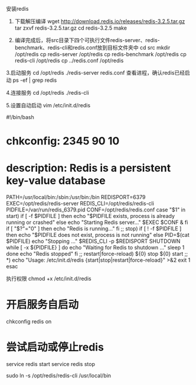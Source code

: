 ﻿安装redis

1.	下载解压编译
wget http://download.redis.io/releases/redis-3.2.5.tar.gz
tar zxvf redis-3.2.5.tar.gz 
cd redis-3.2.5
make

2.	编译完成后，将src目录下四个可执行文件redis-server、redis-benchmark、redis-cli和redis.conf放到目标文件夹中
cd src
mkdir /opt/redis
cp redis-server  /opt/redis
cp redis-benchmark /opt/redis
cp redis-cli  /opt/redis
cp ../redis.conf  /opt/redis

3.启动服务
cd /opt/redis
./redis-server redis.conf
查看进程，确认redis已经启动
ps -ef | grep redis


4.连接服务
cd /opt/redis
./redis-cli

5.设置自动启动
vim /etc/init.d/redis

#!/bin/bash
# chkconfig:  2345 90 10
# description:  Redis is a persistent key-value database
PATH=/usr/local/bin:/sbin:/usr/bin:/bin
REDISPORT=6379
EXEC=/opt/redis/redis-server
REDIS_CLI=/opt/redis/redis-cli
PIDFILE=/var/run/redis_6379.pid
CONF=/opt/redis/redis.conf
case "$1" in
    start)
        if [ -f $PIDFILE ]
        then
                echo "$PIDFILE exists, process is already running or crashed"
        else
                echo "Starting Redis server..."
                $EXEC $CONF &
        fi
        if [ "$?"="0" ]
        then
              echo "Redis is running..."
        fi
        ;;
    stop)
        if [ ! -f $PIDFILE ]
        then
                echo "$PIDFILE does not exist, process is not running"
        else
                PID=$(cat $PIDFILE)
                echo "Stopping ..."
                $REDIS_CLI -p $REDISPORT SHUTDOWN
                while [ -x ${PIDFILE} ]
                do
                    echo "Waiting for Redis to shutdown ..."
                    sleep 1
                done
                echo "Redis stopped"
        fi
        ;;
   restart|force-reload)
        ${0} stop
        ${0} start
        ;;
   *)
        echo "Usage: /etc/init.d/redis {start|stop|restart|force-reload}" >&2
        exit 1
esac

执行权限
chmod +x /etc/init.d/redis 

# 开启服务自启动
chkconfig redis on

# 尝试启动或停止redis
service redis start
service redis stop

sudo ln -s /opt/redis/redis-cli /usr/local/bin